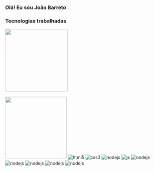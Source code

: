 ### Olá! Eu sou João Barreto

### Tecnologias trabalhadas
<img height="200em" src="https://github-readme-stats.vercel.app/api/top-langs/?username=JoaoBarreto03&layout=compact&langs_count=7&theme=omni"/><br></br>
<img height="197em" src="https://github-readme-stats.vercel.app/api?username=JoaoBarreto03&show_icons=true&theme=omni&include_all_commits=true&count_private=true"/>
    <img align="center" alt="html5" src="https://img.shields.io/badge/HTML5-E34F26?style=for-the-badge&logo=html5&logoColor=white"/>
    <img align="center" alt="css3" src="https://img.shields.io/badge/CSS3-1572B6?style=for-the-badge&logo=css3&logoColor=white"/>
    <img align="center" alt="nodejs" src="https://img.shields.io/badge/C-00599C?style=for-the-badge&logo=c&logoColor=white"/>
    <img align="center" alt="js" src="https://img.shields.io/badge/JavaScript-F7DF1E?style=for-the-badge&logo=javascript&logoColor=black"/>
    <img align="center" alt="nodejs" src="https://img.shields.io/badge/Node.js-43853D?style=for-the-badge&logo=node.js&logoColor=white"/>
    <img align="center" alt="nodejs" src="https://img.shields.io/badge/React-20232A?style=for-the-badge&logo=react&logoColor=61DAFB"/>
    <img align="center" alt="nodejs" src="https://img.shields.io/badge/Spring-6DB33F?style=for-the-badge&logo=spring&logoColor=white"/>
    <img align="center" alt="nodejs" src="https://img.shields.io/badge/Java-ED8B00?style=for-the-badge&logo=java&logoColor=white"/>
    <img align="center" alt="nodejs" src="https://img.shields.io/badge/MySQL-00000F?style=for-the-badge&logo=mysql&logoColor=white"/>

    

